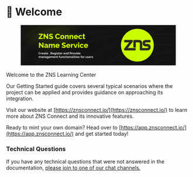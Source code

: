 # 🔰 Welcome

<figure><img src=".gitbook/assets/Poster Twitter 63.jpg" alt=""><figcaption></figcaption></figure>

Welcome to the ZNS Learning Center

Our Getting Started guide covers several typical scenarios where the project can be applied and provides guidance on approaching its integration.

Visit our website at [https://znsconnect.io/](https://znsconnect.io/) to learn more about ZNS Connect and its innovative features.

Ready to mint your own domain? Head over to [https://app.znsconnect.io/](https://app.znsconnect.io/) and get started today!

### Technical Questions

If you have any technical questions that were not answered in the documentation, [please join to  one of our chat channels.](contact.md)
